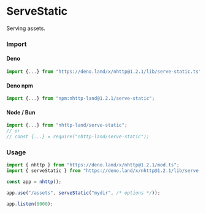 # ServeStatic
Serving assets.

### Import
#### Deno
```ts
import {...} from "https://deno.land/x/nhttp@1.2.1/lib/serve-static.ts";
```
#### Deno npm
```ts
import {...} from "npm:nhttp-land@1.2.1/serve-static";
```
#### Node / Bun
```ts
import {...} from "nhttp-land/serve-static";
// or
// const {...} = require("nhttp-land/serve-static");
```

### Usage
```ts
import { nhttp } from "https://deno.land/x/nhttp@1.2.1/mod.ts";
import { serveStatic } from "https://deno.land/x/nhttp@1.2.1/lib/serve-static.ts";

const app = nhttp();

app.use("/assets", serveStatic("mydir", /* options */));

app.listen(8000);
```
